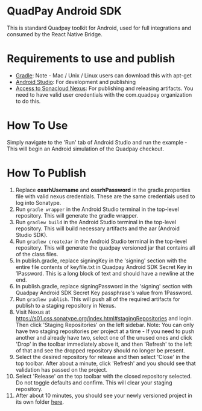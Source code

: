 # QuadPay Android SDK

This is standard Quadpay toolkit for Android, used for full integrations and consumed by the React Native Bridge.

# Requirements to use and publish
- [Gradle](https://gradle.org/releases/): Note - Mac / Unix / Linux users can download this with apt-get
- [Android Studio](https://developer.android.com/studio/?gclid=Cj0KCQjwsLWDBhCmARIsAPSL3_0h0gvZcAQ8FS3T1-btXWWbwre8NlIogVC2Xi3_Sww1bPKmtIHlFI8aAubIEALw_wcB&gclsrc=aw.ds): For development and publishing
- [Access to Sonacloud Nexus](https://s01.oss.sonatype.org/index.html): For publishing and releasing artifacts. You need to have valid user credentials with the com.quadpay organization to do this.

# How To Use
Simply navigate to the 'Run' tab of Android Studio and run the example - This will begin an Android simulation of the Quadpay checkout.

# How To Publish
1. Replace **ossrhUsername** and **ossrhPassword** in the gradle.properties file with valid nexus credentials. These are the same credentials used to log into Sonatype.
2. Run `gradle wrapper` in the Android Studio terminal in the top-level repository. This will generate the gradle wrapper.
3. Run `gradlew build` in the Android Studio terminal in the top-level repository. This will build necessary artifacts and the aar (Android Studio SDK).
4. Run `gradlew createJar` in the Android Studio terminal in the top-level repository. This will generate the quadpay versioned jar that contains all of the class files.
5. In publish.gradle, replace signingKey in the 'signing' section with the entire file contents of keyfile.txt in Quadpay Android SDK Secret Key in 1Password. This is a long block of text and should have a newline at the end.
6. In publish.gradle, replace signingPassword in the 'signing' section with Quadpay Android SDK Secret Key passphrase's value from 1Password.
7. Run `gradlew publish`. This will push all of the required artifacts for publish to a staging repository in Nexus.
8. Visit Nexus at https://s01.oss.sonatype.org/index.html#stagingRepositories and login. Then click 'Staging Repositories' on the left sidebar.
Note: You can only have two staging repositories per project at a time - If you need to push another and already have two, select one
of the unused ones and click 'Drop' in the toolbar immediately above it, and then 'Refresh' to the left of that and see the dropped repository should no longer be present.
9. Select the desired repository for release and then select 'Close' in the top toolbar. After about a minute, click 'Refresh' and you should see that validation has passed on the project.
10. Select 'Release' on the top toolbar with the closed repository selected. Do not toggle defaults and confirm. This will clear your staging repository.
11. After about 10 minutes, you should see your newly versioned project in its own folder [here](https://repo1.maven.org/maven2/com/quadpay/quadpay).